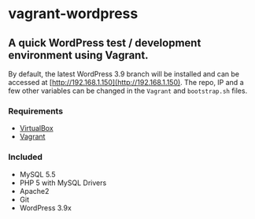 vagrant-wordpress
=================

## A quick WordPress test / development environment using Vagrant.

By default, the latest WordPress 3.9 branch will be installed and can be accessed at [http://192.168.1.150](http://192.168.1.150).  The repo, IP and a few other variables can be changed in the `Vagrant` and `bootstrap.sh` files.

### Requirements

- [VirtualBox](https://www.virtualbox.org/)
- [Vagrant](https://www.vagrantup.com/)

### Included

- MySQL 5.5
- PHP 5 with MySQL Drivers
- Apache2
- Git
- WordPress 3.9x 
